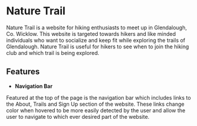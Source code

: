 # Nature Trail
Nature Trail is a website for hiking enthusiasts to meet up in Glendalough, Co. Wicklow. This website is targeted towards hikers and like minded individuals who want to socialize and keep fit while exploring the trails of Glendalough. Nature Trail is useful for hikers to see when to join the hiking club and which trail is being explored.

## Features
* **Navigation Bar**

Featured at the top of the page is the navigation bar which includes links to the About, Trails and Sign Up section of the website. These links change color when hovered to be more easily detected by the user and allow the user to navigate to which ever desired part of the website.

